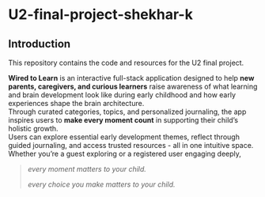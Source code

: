 # U2-final-project-shekhar-k

## Introduction

This repository contains the code and resources for the U2 final project. 

**Wired to Learn** is an interactive full-stack application designed to help **new parents, caregivers, and curious learners** raise awareness of what learning and brain development look like during early childhood and how early experiences shape the brain architecture.  
Through curated categories, topics, and personalized journaling, the app inspires users to **make every moment count** in supporting their child’s holistic growth.  
Users can explore essential early development themes, reflect through guided journaling, and access trusted resources - all in one intuitive space.  
Whether you’re a guest exploring or a registered user engaging deeply,  
> *every moment matters to your child.*  
> 
>*every choice you make matters to your child.*